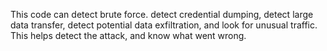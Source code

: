 This code can detect brute force. detect credential dumping, detect large data transfer, detect potential data exfiltration, and look for unusual traffic. This helps detect the attack, and know what went wrong. 
